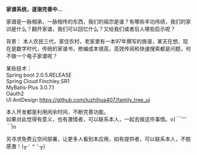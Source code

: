 <b>家谱系统，逐渐完善中... </b><br>

家谱是一脉相承，一脉相传的东西，我们的祖宗是谁？有哪些丰功伟绩，我们的家训是什么？翻开家谱，我们可以回忆什么？又给我们或者后人哪些启示呢？<br>

背景：
本人农民三代，家住农村，老家里有一本97年撰写的族谱，某天在想，现在是数字时代，传统的家谱书，修编成本很高，高效传阅和快速搜索都是问题，何不做一个电子家谱呢？

某些技术： <br>
Spring boot 2.0.5.RELEASE<br>
Spring Cloud Finchley.SR1<br>
MyBatis-Plus 3.0.7.1<br>
Oauth2<br>
UI AntDesign https://github.com/luzhihua407/family_tree_ui<br>

本人开发都是利用闲余时间，不断完善功能。<br>
如果对此觉得有意义，也有激情者，可以联系本人，一起去做这件事情。o(*￣︶￣*)o<br>

另寻求免费云空间部署，让更多人看到本应用，如有提供者，可以联系本人，不胜感激！(╥╯^╰╥)<br>

